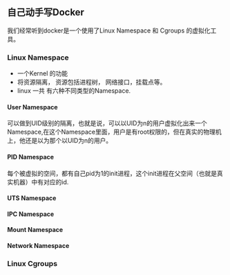 ## 自己动手写Docker



我们经常听到docker是一个使用了Linux Namespace 和 Cgroups 的虚拟化工具。

### Linux Namespace

* 一个Kernel 的功能
* 将资源隔离， 资源包括进程树， 网络接口，挂载点等。
* linux 一共 有六种不同类型的Namespace.


#### User Namespace

可以做到UID级别的隔离，也就是说，可以以UID为n的用户虚拟化出来一个Namespace,在这个Namespace里面，用户是有root权限的，但在真实的物理机上，他还是以为那个以UID为n的用户。



#### PID Namespace 

每个被虚拟的空间，都有自己pid为1的init进程，这个init进程在父空间（也就是真实机器）中有对应的id.



#### UTS Namespace



#### IPC Namespace



#### Mount Namespace



#### Network Namespace





### Linux Cgroups



